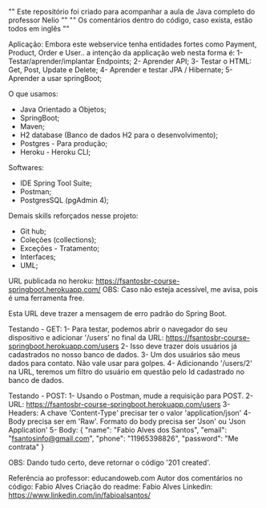 "" Este repositório foi criado para acompanhar a aula de Java completo do professor Nelio ""
"" Os comentários dentro do código, caso exista, estão todos em inglês ""

Aplicação: Embora este webservice tenha entidades fortes como Payment, Product, Order e User.. a intenção da applicação web nesta forma é:
	1- Testar/aprender/implantar Endpoints;
	2- Aprender API;
	3- Testar o HTML: Get, Post, Update e Delete;
	4- Aprender e testar JPA / Hibernate;
	5- Aprender a usar springBoot;


O que usamos:
- Java Orientado a Objetos;
- SpringBoot;
- Maven;
- H2 database (Banco de dados H2 para o desenvolvimento);
- Postgres - Para produção;
- Heroku - Heroku CLI;

Softwares:
- IDE Spring Tool Suite;
- Postman;
- PostgresSQL (pgAdmin 4);


Demais skills reforçados nesse projeto:
- Git hub;
- Coleções (collections);
- Exceções - Tratamento;
- Interfaces;
- UML;


URL publicada no heroku: https://fsantosbr-course-springboot.herokuapp.com/
OBS: Caso não esteja acessível, me avisa, pois é uma ferramenta free.

Esta URL deve trazer a mensagem de erro padrão do Spring Boot.

Testando - GET:
 1- Para testar, podemos abrir o navegador do seu dispositivo e adicionar '/users' no final da URL:
	https://fsantosbr-course-springboot.herokuapp.com/users
 2- Isso deve trazer dois usuários já cadastrados no nosso banco de dados.
 3- Um dos usuários são meus dados para contato. Não vale usar para golpes.
 4- Adicionando '/users/2' na URL, teremos um filtro do usuário em questão pelo Id cadastrado no banco de dados.

Testando - POST:
1- Usando o Postman, mude a requisição para POST.
2- URL: https://fsantosbr-course-springboot.herokuapp.com/users
3- Headers: A chave 'Content-Type' precisar ter o valor 'application/json'
4- Body precisa ser em 'Raw'. Formato do body precisa ser 'Json' ou 'Json Application'
5- Body:
{
    "name": "Fabio Alves dos Santos",
    "email": "fsantosinfo@gmail.com",
    "phone": "11965398826",
    "password": "Me contrata"
}

OBS: Dando tudo certo, deve retornar o código '201 created'.


Referência ao professor: educandoweb.com
Autor dos comentários no código: Fabio Alves
Criação do readme: Fabio Alves
Linkedin: https://www.linkedin.com/in/fabioalsantos/
